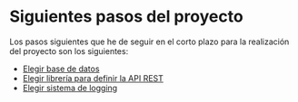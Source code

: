 # Siguientes pasos del proyecto

Los pasos siguientes que he de seguir en el corto plazo para la realización del proyecto son los siguientes:
- [Elegir base de datos](https://github.com/ManuelJNunez/footStats/issues/27)
- [Elegir librería para definir la API REST](https://github.com/ManuelJNunez/footStats/issues/26)
- [Elegir sistema de logging](https://github.com/ManuelJNunez/footStats/issues/28)